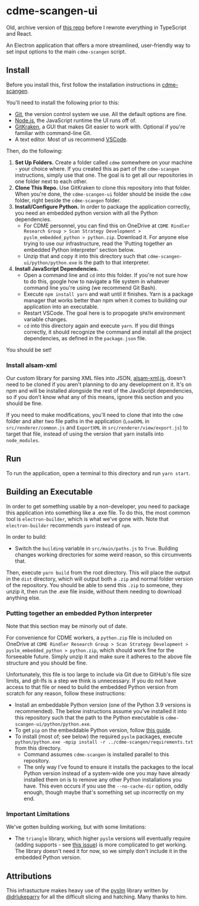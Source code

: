 # cdme-scangen-ui

Old, archive version of [this repo](https://github.com/osu-cdme/cdme-scangen-ui) before I rewrote everything in TypeScript and React.

An Electron application that offers a more streamlined, user-friendly way to set input options to the main `cdme-scangen` script.

## Install

Before you install this, first follow the installation instructions in [cdme-scangen](https://github.com/osu-cdme/cdme-scangen). 

You'll need to install the following prior to this: 
- [Git](https://git-scm.com/downloads), the version control system we use. All the default options are fine. 
- [Node.js](https://nodejs.org/en/download/), the JavaScript runtime the UI runs off of. 
- [GitKraken](https://www.gitkraken.com/download), a GUI that makes Git easier to work with. Optional if you're familiar with command-line Git. 
- A text editor. Most of us recommend [VSCode](https://code.visualstudio.com/download). 

Then, do the following: 
1. **Set Up Folders.** Create a folder called `cdme` somewhere on your machine - your choice where. If you created this as part of the `cdme-scangen` instructions, simply use that one. The goal is to get all our repositories in one folder next to each other. 
2. **Clone This Repo.** Use GitKraken to clone this repository into that folder. When you're done, the `cdme-scangen-ui` folder should be inside the `cdme` folder, right beside the `cdme-scangen` folder. 
3. **Install/Configure Python.** In order to package the application correctly, you need an embedded python version with all the Python dependencies. 
    - For CDME personnel, you can find this on OneDrive at `CDME Rindler Research Group > Scan Strategy Development > pyslm_embedded_python > python.zip`. Download it. For anyone else trying to use our infrastructure, read the 'Putting together an embedded Python interpreter' section below. 
    - Unzip that and copy it into this directory such that `cdme-scangen-ui/python/python.exe` is the path to that interpreter. 
4. **Install JavaScript Dependencies.**
    - Open a command line and `cd` into this folder. If you're not sure how to do this, google how to navigate a file system in whatever command line you're using (we recommend Git Bash).
    - Execute `npm install yarn` and wait until it finishes. Yarn is a package manager that works better than npm when it comes to building our application into an executable.
    - Restart VSCode. The goal here is to propogate `$PATH` environment variable changes.
    - `cd` into this directory again and execute `yarn`. If you did things correctly, it should recognize the command and install all the project dependencies, as defined in the `package.json` file. 

You should be set! 

### Install alsam-xml
Our custom library for parsing XML files into JSON, [alsam-xml.js](https://github.com/osu-cdme/alsam-xml.js), doesn't need to be cloned if you aren't planning to do any development on it. It's on npm and will be installed alongside the rest of the JavaScript dependencies, so if you don't know what any of this means, ignore this section and you should be fine. 

If you need to make modifications, you'll need to clone that into the `cdme` folder and alter two file paths in the application (`LoadXML` in `src/renderer/common.js` and `ExportXML` in `src/renderer/view/export.js`) to target that file, instead of using the version that yarn installs into `node_modules`. 

## Run 
To run the application, open a terminal to this directory and run `yarn start`. 


## Building an Executable

In order to get something usable by a non-developer, you need to package this application into something like a .exe file. To do this, the most common tool is `electron-builder`, which is what we've gone with. Note that `electron-builder` recommends `yarn` instead of `npm`. 

In order to build:
- Switch the `building` variable in `src/main/paths.js` to `True`. Building changes working directories for some weird reason, so this circumvents that. 

Then, execute `yarn build` from the root directory. This will place the output in the `dist` directory, which will output both a `.zip` and normal folder version of the repository. You should be able to send this `.zip` to someone, they unzip it, then run the .exe file inside, without them needing to download anything else.

### Putting together an embedded Python interpreter

Note that this section may be minorly out of date.

For convenience for CDME workers, a `python.zip` file is included on OneDrive at `CDME Rindler Research Group > Scan Strategy Development > pyslm_embedded_python > python.zip`, which should work fine for the forseeable future. Simply unzip it and make sure it adheres to the above file structure and you should be fine.

Unfortunately, this file is too large to include via Git due to GitHub's file size limits, and git-lfs is a step we think is unnecessary. If you do not have access to that file or need to build the embedded Python version from scratch for any reason, follow these instructions:

-   Install an embeddable Python version (one of the Python 3.9 versions is recommended). The below instructions assume you've installed it into this repository such that the path to the Python executable is `cdme-scangen-ui/python/python.exe`.
-   To get `pip` on the embeddable Python version, follow [this guide](https://www.christhoung.com/2018/07/15/embedded-python-windows/).
-   To install (most of; see below) the required `pyslm` packages, execute `python/python.exe -mpip install -r ../cdme-scangen/requirements.txt` from this directory.
    -   Command assumes `cdme-scangen` is installed parallel to this repository.
    -   The only way I've found to ensure it installs the packages to the local Python version instead of a system-wide one you may have already installed them on is to remove any other Python installations you have. This even occurs if you use the `--no-cache-dir` option, oddly enough, though maybe that's something set up incorrectly on my end.

### Important Limitations

We've gotten building working, but with some limitations:

-   The `triangle` library, which higher `pyslm` versions will eventually require (adding supports - see [this issue](https://github.com/drlukeparry/pyslm/issues/11)) is more complicated to get working. The library doesn't need it for now, so we simply don't include it in the embedded Python version.

## Attributions

This infrastucture makes heavy use of the [pyslm](https://github.com/drlukeparry/pyslm/) library written by [@drlukeparry](https://github.com/drlukeparry) for all the difficult slicing and hatching. Many thanks to him. 
